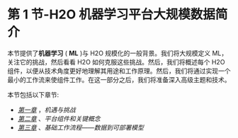 <title>B16721_Section_1_Final_SK_ePub</title>

# 第 1 节-H2O 机器学习平台大规模数据简介

本节提供了**机器学习** ( **ML** )与 H2O 规模化的一般背景。我们将大规模定义 ML，关注它的挑战，然后看看 H2O 如何克服这些挑战。然后，我们将概述每个 H2O 组件，以便从技术角度更好地理解其用途和工作原理。然后，我们将通过实现一个最小的工作流来使组件工作。在这一部分之后，我们将准备深入高级主题和技术。

本节包括以下章节:

*   [*第一章*](B16721_01_Final_SK_ePub.xhtml#_idTextAnchor015) ，*机遇与挑战*
*   [*第二章*](B16721_02_Final_SK_ePub.xhtml#_idTextAnchor024) 、*平台组件和关键概念*
*   [*第三章*](B16721_03_Final_SK_ePub.xhtml#_idTextAnchor042) 、*基础工作流程——数据到可部署模型*